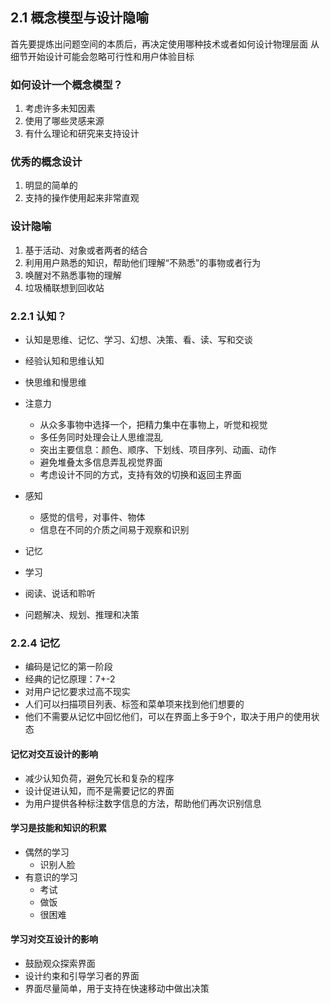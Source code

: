 ## 2.1 概念模型与设计隐喻

首先要提炼出问题空间的本质后，再决定使用哪种技术或者如何设计物理层面
从细节开始设计可能会忽略可行性和用户体验目标

### 如何设计一个概念模型？
1. 考虑许多未知因素
2. 使用了哪些灵感来源
3. 有什么理论和研究来支持设计
### 优秀的概念设计
1. 明显的简单的
2. 支持的操作使用起来非常直观
### 设计隐喻
1. 基于活动、对象或者两者的结合
2. 利用用户熟悉的知识，帮助他们理解“不熟悉”的事物或者行为
3. 唤醒对不熟悉事物的理解
4. 垃圾桶联想到回收站
### 2.2.1 认知？
- 认知是思维、记忆、学习、幻想、决策、看、读、写和交谈
- 经验认知和思维认知
- 快思维和慢思维

- 注意力
	- 从众多事物中选择一个，把精力集中在事物上，听觉和视觉
	- 多任务同时处理会让人思维混乱
	- 突出主要信息：颜色、顺序、下划线、项目序列、动画、动作
	- 避免堆叠太多信息弄乱视觉界面
	- 考虑设计不同的方式，支持有效的切换和返回主界面
- 感知
	- 感觉的信号，对事件、物体
	- 信息在不同的介质之间易于观察和识别
- 记忆
- 学习
- 阅读、说话和聆听
- 问题解决、规划、推理和决策
### 2.2.4 记忆
- 编码是记忆的第一阶段
- 经典的记忆原理：7+-2
- 对用户记忆要求过高不现实
- 人们可以扫描项目列表、标签和菜单项来找到他们想要的
- 他们不需要从记忆中回忆他们，可以在界面上多于9个，取决于用户的使用状态
#### 记忆对交互设计的影响
- 减少认知负荷，避免冗长和复杂的程序
- 设计促进认知，而不是需要记忆的界面
- 为用户提供各种标注数字信息的方法，帮助他们再次识别信息
#### 学习是技能和知识的积累
- 偶然的学习
	- 识别人脸
- 有意识的学习
	- 考试
	- 做饭
	- 很困难
#### 学习对交互设计的影响
- 鼓励观众探索界面
- 设计约束和引导学习者的界面
- 界面尽量简单，用于支持在快速移动中做出决策

